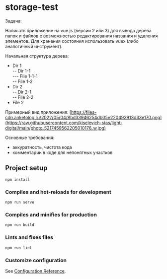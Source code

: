 # storage-test

Задача:
 
Написать приложение на vue.js (версии 2 или 3) для вывода дерева
папок и файлов с возможностью редактирования названия и удаления
элементов. Для хранения состояния использовать vuex (либо
аналогичный инструмент).

Начальная структура дерева:<br>
- Dir 1<br>
-- Dir 1-1<br>
--- File 1-1-1<br>
-- File 1-2<br>
- Dir 2<br>
-- Dir 2-1<br>
-- File 2-2<br>
- File 2<br>

Примерный вид приложения:
[https://files-cdn.anketolog.ru/2022/05/04/8bd33946254db05e220493913d33e170.png](https://raw.githubusercontent.com/kiselevich-stas/light-digital/main/photo_5217459562205010176_w.jpg)
 
Основные требования:
- аккуратность, чистота кода
- комментарии в коде для непонятных участков
 

## Project setup
```
npm install
```

### Compiles and hot-reloads for development
```
npm run serve
```

### Compiles and minifies for production
```
npm run build
```

### Lints and fixes files
```
npm run lint
```

### Customize configuration
See [Configuration Reference](https://cli.vuejs.org/config/).
